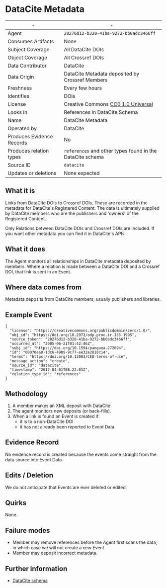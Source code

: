 # DataCite Metadata

|-|-|
|---------------------------|-|
| Agent                     | `28276d12-b320-41ba-9272-bb0adc3466ff` |
| Consumes Artifacts        | None |
| Subject Coverage          | All DataCite DOIs |
| Object Coverage           | All Crossref DOIs |
| Data Contributor          | DataCite |
| Data Origin               | DataCite Metadata deposited by Crossref Members |
| Freshness                 | Every few hours |
| Identifies                | DOIs |
| License                   | Creative Commons [CC0 1.0 Universal](https://creativecommons.org/publicdomain/zero/1.0/) |
| Looks in                  | References in DataCite Schema |
| Name                      | DataCite Metadata |
| Operated by               | DataCite |
| Produces Evidence Records | No |
| Produces relation types   | `references` and other types found in the DataCite schema |
| Source ID                 | `datacite` |
| Updates or deletions      | None expected |

## What it is

Links from DataCite DOIs to Crossref DOIs. These are recorded in the metadata for DataCite's Registered Content. The data is ultimately supplied by DataCite members who are the publishers and 'owners' of the Registered Content.

Only Relations between DataCite DOIs and Crossref DOIs are included. If you want other metadata you can find it in DataCite's APIs.

## What it does

The Agent monitors all relationships in DataCite metadata deposited by members. Where a relation is made between a DataCite DOI and a Crossref DOI, that link is sent in an Event.

## Where data comes from

Metadata deposits from DataCite members, usually publishers and libraries.

## Example Event

    {
      "license": "https://creativecommons.org/publicdomain/zero/1.0/",
      "obj_id": "https://doi.org/10.2973/odp.proc.ir.155.1995",
      "source_token": "28276d12-b320-41ba-9272-bb0adc3466ff",
      "occurred_at": "2005-06-21T01:42:46Z",
      "subj_id": "https://doi.org/10.1594/pangaea.272094",
      "id": "00070ea8-1dc6-4989-9c77-ee32e2818c14",
      "terms": "https://doi.org/10.13003/CED-terms-of-use",
      "message_action": "create",
      "source_id": "datacite",
      "timestamp": "2017-04-01T08:22:01Z",
      "relation_type_id": "references"
    }

## Methodology

1. A member makes an XML deposit with DataCite.
2. The agent monitors new deposits (or back-fills).
3. When a link is found an Event is created if:
    - it is to a non-DataCite DOI
    - it has not already been reported to Event Data

## Evidence Record

No evidence record is created because the events come straight from the data source into Event Data.

## Edits / Deletion

We do not anticipate that Events are ever deleted or edited.

## Quirks

None.

## Failure modes

 - Member may remove references before the Agent first scans the data, in which case we will not create a new Event
 - Member may deposit incorrect metadata.

## Further information

 - [DataCite schema](https://schema.datacite.org/)
